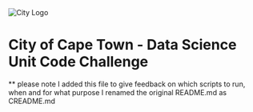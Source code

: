 
<img src="img/city_emblem.png" alt="City Logo"/>

# City of Cape Town - Data Science Unit Code Challenge
** please note I added this file to give feedback on which scripts to run, when and for what purpose
I renamed the original README.md as CREADME.md

